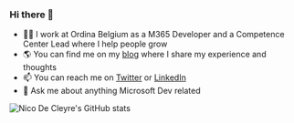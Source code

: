 ### Hi there 👋

 - :office_worker: I work at Ordina Belgium as a M365 Developer and a Competence Center Lead where I help people grow
 - :earth_americas: You can find me on my [blog](https://www.nicodecleyre.com) where I share my experience and thoughts
 - :mailbox: You can reach me on [Twitter](https://twitter.com/NicoDeCleyre) or [LinkedIn](https://www.linkedin.com/in/nicodecleyre/)
 - :speech_balloon: Ask me about anything Microsoft Dev related

![Nico De Cleyre's GitHub stats](https://github-readme-stats.vercel.app/api?username=nicodecleyre&theme=city_lights)
<!--![Nico De Cleyre's wakatime stats](https://github-readme-stats.vercel.app/api/wakatime?username=nicodecleyre&theme=city_lights)-->
